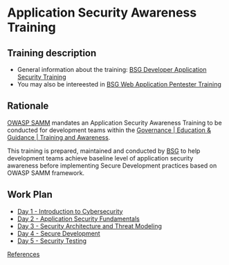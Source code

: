 # Application Security Awareness Training

## Training description
- General information about the training: [BSG Developer Application Security Training](https://bsg.tech/developer-training/)
- You may also be intereested in [BSG Web Application Pentester Training](https://bsg.tech/pentester-training/)

## Rationale 
[OWASP SAMM](http://www.opensamm.org) mandates an Application Security Awareness Training to be conducted for development teams within the [Governance | Education & Guidance | Training and Awareness](https://owaspsamm.org/model/governance/education-and-guidance/stream-a/).

This training is prepared, maintained and conducted by [BSG](https://bsg.tech) to help development teams achieve baseline level of application security awareness before implementing Secure Development practices based on OWASP SAMM framework.

## Work Plan
- [Day 1 - Introduction to Cybersecurity](day1.md)
- [Day 2 - Application Security Fundamentals](day2.md)
- [Day 3 - Security Architecture and Threat Modeling](day3.md)
- [Day 4 - Secure Development](day4.md)
- [Day 5 - Security Testing](day5.md)

[References](references.md)
